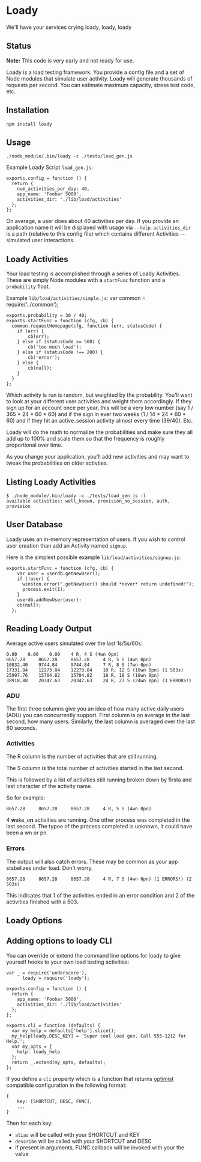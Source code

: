 Loady
=====

We'll have your services crying loady, loady, loady

Status
------

**Note:** This code is very early and not ready for use.

Loady is a load testing framework. You provide a config file and a set of
Node modules that simulate user activity. Loady will generate thousands of
requests per second. You can estimate maximum capacity, stress test code, etc.

Installation
------------

    npm install loady

Usage
-----

    ./node_module/.bin/loady -c ./tests/load_gen.js

Example Loady Script ``load_gen.js``:

    exports.config = function () {
      return {
        num_activities_per_day: 40,
        app_name: 'Foobar 5000',
        activities_dir: './lib/load/activities'
      };
    };

On average, a user does about 40 activities per day.  If you provide an application
name it will be displayed with usage via `--help`. ``activities_dir`` is a path
(relative to this config file) which contains different Activities -- simulated
user interactions.

Loady Activities
----------------

Your load testing is accomplished through a series of Loady Activities.
These are simply Node modules with a ``startFunc`` function and a
``probability`` float.

Example ``lib/load/activities/simple.js``:
    var common = require('../common');

    exports.probability = 30 / 40;
    exports.startFunc = function (cfg, cb) {
      common.requestHomepage(cfg, function (err, statusCode) {
        if (err) {
            cb(err);
        } else if (statusCode >= 500) {
            cb('too much load');
        } else if (statusCode !== 200) {
            cb('error');
        } else {
            cb(null);
        }
      }
    };

Which activity is run is random, but weighted by the probability. You'll
want to look at your different user activities and weight them accordingly. If
they sign up for an account once per year, this will be a very low number
(say 1 / 365 * 24 * 60 * 60) and if the sign in ever two weeks
(1 / 14 * 24 * 60 * 60) and if they hit an active_session activity almost
every time (39/40). Etc.

Loady will do the math to normalize the probabilities and make sure they all
add up to 100% and
scale them so that the frequency is roughly proportional over time.

As you change your application, you'll add new activities and may want to
tweak the probabilities on older activties.

Listing Loady Activities
------------------------

    $ ./node_module/.bin/loady -c ./tests/load_gen.js -l
    available activities: well_known, provision_no_session, auth, provision


User Database
-------------

Loady uses an in-memory representation of users. If you wish to control user
creation than add an Activity named ``signup``.

Here is the simplest possible example ``lib/load/activities/signup.js``:

    exports.startFunc = function (cfg, cb) {
        var user = userdb.getNewUser();
        if (!user) {
          winston.error(".getNewUser() should *never* return undefined!");
          process.exit(1);
        }
        userdb.addNewUser(user);
        cb(null);
      };

Reading Loady Output
--------------------

Average active users simulated over the last 1s/5s/60s:

    0.00    0.00    0.00    4 R, 4 S (4wn 0pn)
    8657.28     8657.28     8657.28     4 R, 5 S (4wn 0pn)
    10832.40    9744.84     9744.84     7 R, 8 S (7wn 0pn)
    17331.84    12273.84    12273.84    10 R, 12 S (10wn 0pn) (1 503s)
    25997.76    15704.82    15704.82    18 R, 18 S (18wn 0pn)
    38918.88    20347.63    20347.63    24 R, 27 S (24wn 0pn) (3 ERRORS!)

### ADU

The first three columns give you an idea of how many active daily users (ADU)
you can concurrently support. First column is on average in the last second,
how many users.
Similarly, the last column is averaged over the last 60 seconds.

### Activities

The R column is the number of activities that are still running.

The S column is the total number of activities started in the last second.

This is followed by a list of activities still running broken down by firsta
and last character of the activity name.

So for example:

    8657.28     8657.28     8657.28     4 R, 5 S (4wn 0pn)

4 **w**ake_o**n** activities are running. One other process was completed in
the last second. The typoe of the process completed is unknown, it could have
been a wn or pn.

### Errors

The output will also catch errors. These may be common as your app stabelizes
under load. Don't worry.

    8657.28     8657.28     8657.28     4 R, 7 S (4wn 0pn) (1 ERRORS!) (2 503s)

This indicates that 1 of the activities ended in an error condition and
2 of the activities finished with a 503.

Loady Options
-------------

Adding options to loady CLI
---------------------------

You can override or extend the command line options for loady to give yourself
hooks to your own load testing activities:


    var _ = require('underscore'),
          loady = require('loady');

    exports.config = function () {
      return {
        app_name: 'Foobar 5000',
        activities_dir: './lib/load/activities'
      };
    };

    exports.cli = function (defaults) {
      var my_help = defaults['help'].slice();
      my_help[loady.DESC_KEY] = 'Super cool load gen. Call 555-1212 for Help.';
      var my_opts = {
        help: loady_help
      };
      return _.extend(my_opts, defaults);
    };

If you define a ``cli`` property which is a function that returns
[optimist](https://github.com/substack/node-optimist) compatible configuration
in the following format:

    {
        key: [SHORTCUT, DESC, FUNC],
        ...
    }

Then for each key:

* ``alias`` will be called with your SHORTCUT and KEY
* ``describe`` will be called with your SHORTCUT and DESC
* if present in arguments, FUNC callback will be invoked with your the value
